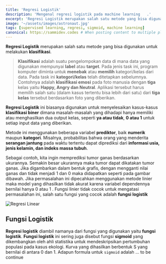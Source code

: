 ```yaml
---
title: 'Regresi Logistik'
description: 'Mengenal regresi logistik pada machine learning   .'
excerpt: 'Regresi Logistik merupakan salah satu metode yang bisa digunakan untuk melakukan klasifikasi. Regresi Logistik biasanya digunakan untuk menyelesaikan kasus-kasus klasifikasi biner dimana masalah-masalah yang dihadapi hanya memiliki atau menghasilkan dua output kelas...'
image: '~/assets/images/astronaut.jpg'
tags: [supervised learning, regresi, sigmoid, machine learning]
canonical: https://sammidev.codes # When posting content to multiple platforms at the same time (such as this website and Medium) and want to specify the ultimate authority. Remove it to automatically generate canonical
---
```


**Regresi Logistik** merupakan salah satu metode yang bisa digunakan untuk melakukan **klasifikasi**.

> **Klasifikasi** adalah suatu pengelompokan data di mana data yang digunakan mempunyai **label** atau **target**. Pada jenis task ini, program komputer diminta untuk **menebak** atau **memilih** kategori/kelas dari data. Pada task ini **kategori/kelas** telah ditetapkan sebelumnya. Contohnya adalah **klasifikasi emosi** pada foto manusia dengan **tiga** kelas yaitu **Happy, Angry dan Neutral**. Aplikasi tersebut harus memilih salah satu (dalam kasus tertentu bisa lebih dari satu) dari **tiga kelas** tersebut berdasarkan foto yang diberikan.

**Regresi Logistik** ini biasanya digunakan untuk menyelesaikan kasus-kasus **klasifikasi biner** dimana masalah-masalah yang dihadapi hanya memiliki atau menghasilkan dua output kelas, seperti **ya atau tidak**, **0 atau 1** untuk setiap input data yang diberikan.

Metode ini menggunakan beberapa variabel **prediktor**, baik **numerik** maupun **kategori**. Misalnya, probabilitas bahwa orang yang menderita **serangan jantung** pada waktu tertentu dapat diprediksi dari **informasi usia, jenis kelamin, dan indeks massa tubuh**.

Sebagai contoh, kita ingin memprediksi tumor ganas berdasarkan ukurannya. Semakin besar ukurannya maka tumor dapat dikatakan tumor ganas. Jika digambarkan dalam bentuk grafis, dengan mengganti nilai ganas dan tidak menjadi 1 dan 0 maka didapatkan seperti pada gambar dibawah. Jika permasalahan ini dipecahkan menggunakan metode linier maka model yang dihasilkan tidak akurat karena variabel dependennya bernilai hanya 0 atau 1 . Fungsi linier tidak cocok untuk mengatasi permasalahan ini, salah satu fungsi yang cocok adalah **fungsi logistik**

![Regresi Linear](/regresi-linear.png)

## Fungsi Logistik

**Regresi logistik** diambil namanya dari fungsi yang digunakan yaitu **fungsi logistik**. **Fungsi logistik** ini sering juga disebut fungsi **sigmoid** yang dikembangkan oleh ahli statistika untuk mendeskripsikan pertumbuhan populasi pada kasus ekologi. Kurva yang dihasilkan berbentuk S yang bernilai di antara 0 dan 1. Adapun formula untuk `sigmoid` adalah ... to be continue
